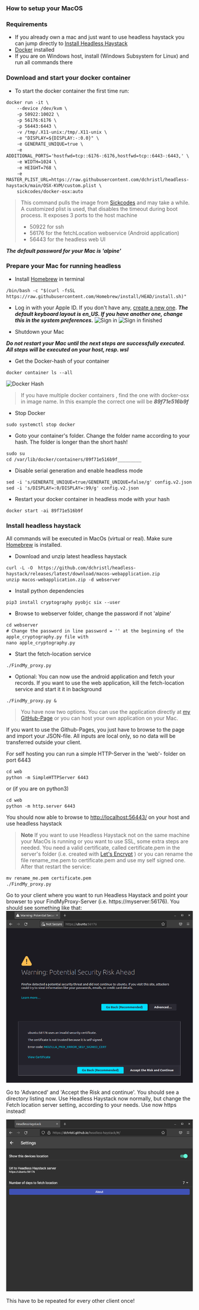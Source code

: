 ### How to setup your MacOS

### Requirements

- If you already own a mac and just want to use headless haystack you can jump directly to [Install Headless Haystack](#install-headless-haystack)
- [Docker](https://www.docker.com/) installed
- If you are on Windows host, install (Windows Subsystem for Linux) and run all commands there

### Download and start your docker container

- To start the docker container the first time run:

```
docker run -it \
    --device /dev/kvm \
    -p 50922:10022 \
    -p 56176:6176 \
    -p 56443:6443 \
    -v /tmp/.X11-unix:/tmp/.X11-unix \
    -e "DISPLAY=${DISPLAY:-:0.0}" \
    -e GENERATE_UNIQUE=true \
    -e ADDITIONAL_PORTS='hostfwd=tcp::6176-:6176,hostfwd=tcp::6443-:6443,' \
    -e WIDTH=1024 \
    -e HEIGHT=768 \
    -e MASTER_PLIST_URL=https://raw.githubusercontent.com/dchristl/headless-haystack/main/OSX-KVM/custom.plist \
    sickcodes/docker-osx:auto
```    

> This command pulls the image from [Sickcodes](https://github.com/sickcodes/Docker-OSX) and may take a while. A customized plist is used, that disables the timeout during boot process. It exposes 3 ports to the host machine
> - 50922 for ssh 
> - 56176 for the fetchLocation webservice (Android application)
> - 56443 for the headless web UI 

___The default password for your Mac is 'alpine'___

### Prepare your Mac for running headless

- Install [Homebrew](https://brew.sh/) in terminal
```
/bin/bash -c "$(curl -fsSL https://raw.githubusercontent.com/Homebrew/install/HEAD/install.sh)"
``` 

- Log in with your Apple ID. If you don't have any, [create a new one](https://appleid.apple.com/account). ***The default keyboard layout is en_US. If you have another one, change this in the system preferences.***
![Sign in](appleid_signin.png)
![Sign in finished](appleid_signin_finished.png)

- Shutdown your Mac

___Do not restart your Mac until the next steps are successfully executed. All steps will be executed on your host, resp. wsl___ 

- Get the Docker-hash of your container
```
docker container ls --all
``` 
![Docker Hash](docker_hash.png)

> If you have multiple docker containers , find the one with docker-osx in image name. In this example the correct one will be ___89f71e516b9f___

- Stop Docker
```
sudo systemctl stop docker
``` 
- Goto your container's folder. Change the folder name according to your hash. The folder is longer than the short hash!  
```
sudo su
cd /var/lib/docker/containers/89f71e516b9f_________
```
- Disable serial generation and enable headless mode
```
sed -i 's/GENERATE_UNIQUE=true/GENERATE_UNIQUE=false/g' config.v2.json
sed -i 's/DISPLAY=:0/DISPLAY=:99/g' config.v2.json
```
- Restart your docker container in headless mode with your hash
 ```
 docker start -ai 89f71e516b9f
 ```

### Install headless haystack

All commands will be executed in MacOs (virtual or real). Make sure [Homebrew](https://brew.sh/) is installed. 

- Download and unzip latest headless haystack
```
curl -L -O  https://github.com/dchristl/headless-haystack/releases/latest/download/macos-webapplication.zip
unzip macos-webapplication.zip -d webserver
```
- Install python dependencies
```
pip3 install cryptography pyobjc six --user
```

- Browse to webserver folder, change the password if not 'alpine' 
```
cd webserver
# Change the password in line password = '' at the beginning of the apple_cryptography.py file with
nano apple_cryptography.py
```

- Start the fetch-location service
```
./FindMy_proxy.py
```

- Optional: You can now use the android application and fetch your records. If you want to use the web application, kill the fetch-location service and start it it in background
```
./FindMy_proxy.py &
```
> You have now two options. You can use the application directly at [my GitHub-Page](https://dchristl.github.io/headless-haystack/) or you can host your own application on your Mac.

If you want to use the Github-Pages, you just have to browse to the page and import your JSON-file. All inputs are local only, so no data will be transferred outside your client. 

For self hosting you can run a simple HTTP-Server in the 'web'- folder on port 6443
```
cd web
python -m SimpleHTTPServer 6443
```
or  (if you are on python3)
```
cd web
python -m http.server 6443
```

You should now able to browse to [http://localhost:56443/](http://localhost:56443/) on your host and use headless haystack

> **Note**
> If you want to use Headless Haystack not on the same machine your MacOs is running or you want to use SSL, some extra steps are needed. You need a valid certificate, called certificate.pem in the server's folder (i.e. created with [Let's Encrypt](https://letsencrypt.org/) ) or you can rename the file rename_me.pem to certificate.pem and use my self signed one. After that restart the service: 
```
mv rename_me.pem certificate.pem
./FindMy_proxy.py
```
Go to your client where you want to run Headless Haystack and point your browser to your FindMyProxy-Server (i.e. https://myserver:56176). You should see something like that:
![Certificate error](firefox_cert.png)

Go to 'Advanced' and 'Accept the Risk and continue'. You should see a directory listing now. Use Headless Haystack now normally, but change the Fetch location server setting, according to your needs. Use now https instead!

![changed_setting](firefox_ok.png)

This have to be repeated for every other client once!
